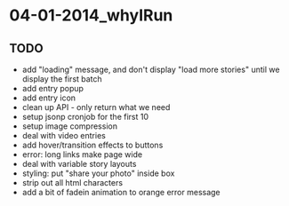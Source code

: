 # 04-01-2014_whyIRun

## TODO

- add "loading" message, and don't display "load more stories" until we display the first batch
- add entry popup
- add entry icon
- clean up API - only return what we need
- setup jsonp cronjob for the first 10
- setup image compression
- deal with video entries
- add hover/transition effects to buttons
- error: long links make page wide
- deal with variable story layouts
- styling: put "share your photo" inside box
- strip out all html characters
- add a bit of fadein animation to orange error message